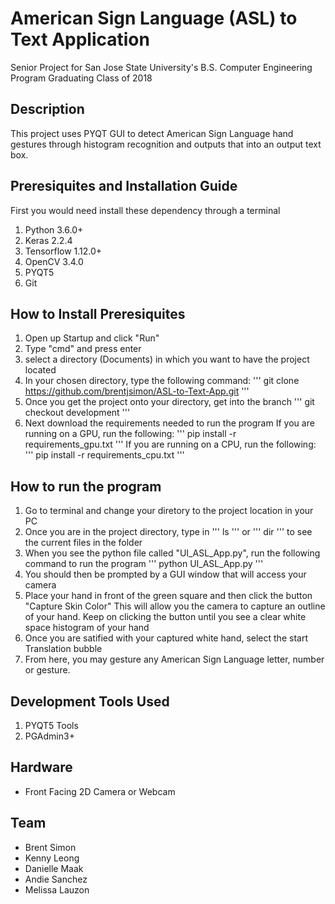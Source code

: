 # American Sign Language (ASL) to Text Application

Senior Project for San Jose State University's B.S. Computer Engineering Program
Graduating Class of 2018

## Description 
This project uses PYQT GUI to detect American Sign Language hand gestures through histogram recognition and outputs that into an output text box. 

## Preresiquites and Installation Guide
First you would need install these dependency through a terminal

1. Python 3.6.0+
2. Keras 2.2.4
3. Tensorflow 1.12.0+
4. OpenCV 3.4.0
5. PYQT5
6. Git

## How to Install Preresiquites
1. Open up Startup and click "Run"
2. Type "cmd" and press enter
3. select a directory (Documents) in which you want to have the project located
4. In your chosen directory, type the following command:
	'''
	git clone https://github.com/brentjsimon/ASL-to-Text-App.git
	'''
5. Once you get the project onto your directory, get into the branch
	'''
	git checkout development
	'''
6. Next download the requirements needed to run the program 
	If you are running on a GPU, run the following:
	'''
	pip install -r requirements_gpu.txt
	'''
	If you are running on a CPU, run the following:
	'''
	pip install -r requirements_cpu.txt
	'''
## How to run the program
1. Go to terminal and change your diretory to the project location in your PC
2. Once you are in the project directory, type in 
	'''
	ls
	'''
	or
	'''
	dir
	'''
	to see the current files in the folder
3. When you see the python file called "UI_ASL_App.py", run the following command to run the program
	'''
	python UI_ASL_App.py
	'''
4. You should then be prompted by a GUI window that will access your camera
5. Place your hand in front of the green square and then click the button "Capture Skin Color"
	This will allow you the camera to capture an outline of your hand.
	Keep on clicking the button until you see a clear white space histogram of your hand
6. Once you are satified with your captured white hand, select the start Translation bubble 
7. From here, you may gesture any American Sign Language letter, number or gesture. 


## Development Tools Used
1. PYQT5 Tools 
2. PGAdmin3+

## Hardware 
- Front Facing 2D Camera or Webcam


## Team

- Brent Simon 
- Kenny Leong 
- Danielle Maak 
- Andie Sanchez 
- Melissa Lauzon